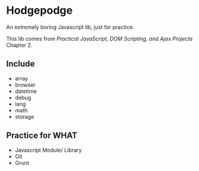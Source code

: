 Hodgepodge
===
An extremely boring Javascript lib, just for practice.

This lib comes from *Practical JavaScript, DOM Scripting, and Ajax Projects* Chapter 2.

## Include
* array
* browser
* datetime
* debug
* lang
* math
* storage

## Practice for WHAT
* Javascript Module/ Library
* Git
* Grunt